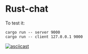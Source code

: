 Rust-chat
=========

To test it:

    cargo run -- server 9000
    cargo run -- client 127.0.0.1 9000



[![asciicast](https://asciinema.org/a/k63SVx2a2ATY9npFOnSvujTyL.png)](https://asciinema.org/a/k63SVx2a2ATY9npFOnSvujTyL)
